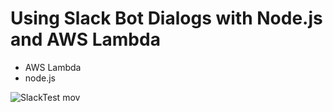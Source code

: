 # Using Slack Bot Dialogs with Node.js and AWS Lambda

- AWS Lambda
- node.js

![SlackTest mov](https://user-images.githubusercontent.com/8636660/54486668-e2f9df00-48ce-11e9-89ab-c0df29059860.gif)
